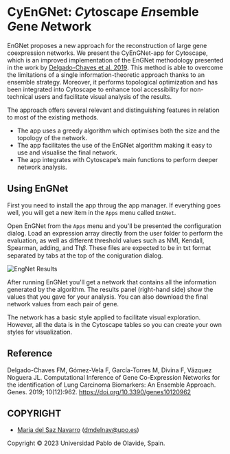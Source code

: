 # CyEnGNet: *Cy*toscape *En*semble *G*ene *N*etwork

EnGNet proposes a new approach for the reconstruction of large gene coexpression networks. We present the CyEnGNet-app for Cytoscape, which is an improved implementation of the EnGNet methodology presented in the work by <a href="https://www.mdpi.com/2073-4425/10/12/962">Delgado-Chaves et al. 2019</a>. This method is able to overcome the limitations of a single information-theoretic approach thanks to an ensemble strategy. Moreover, it performs topological optimization and has been integrated into Cytoscape to enhance tool accessibility for non-technical users and facilitate visual analysis of the results. 

The approach offers several relevant and distinguishing features in relation to most of the existing methods.
* The app uses a greedy algorithm which optimises both the size and the topology of the network. 
* The app facilitates the use of the EnGNet algorithm making it easy to use and visualise the final network. 
* The app integrates with Cytoscape’s main functions to perform deeper network analysis.



## Using EnGNet

First you need to install the app throug the app manager. If everything goes well, you will get a new item in the `Apps` menu called `EnGNet`.

Open EnGNet from the `Apps` menu and you'll be presented the configuration dialog. Load an expression array directly from the user folder to perform the evaluation, as well as different
threshold values such as NMI, Kendall, Spearman, adding, and Th𝛽. These files are expected to be in txt format separated by tabs at the top of the coniguration dialog.

![EngNet Results](https://raw.githubusercontent.com/mariadsn/CyEnGNet-APP/imagen/Fig2-inputParameter.png)

After running EnGNet you'll get a network that contains all the information generated by the algorithm. The results panel (right-hand side) show the values that you gave for your analysis. You can also download the final network values from each pair of gene.

The network has a basic style applied to facilitate visual exploration. However, all the data is in the Cytoscape tables so you can create your own styles for visualization. 

## Reference
Delgado-Chaves FM, Gómez-Vela F, García-Torres M, Divina F, Vázquez Noguera JL. Computational Inference of Gene Co-Expression Networks for the identification of Lung Carcinoma Biomarkers: An Ensemble Approach. Genes. 2019; 10(12):962. https://doi.org/10.3390/genes10120962 
  

## COPYRIGHT
* <a href="mailto:dmdelnav@upo.es">Maria del Saz Navarro</a> (<a href="mailto:dmdelnav@upo.es">dmdelnav@upo.es</a>)

Copyright © 2023 Universidad Pablo de Olavide, Spain.
